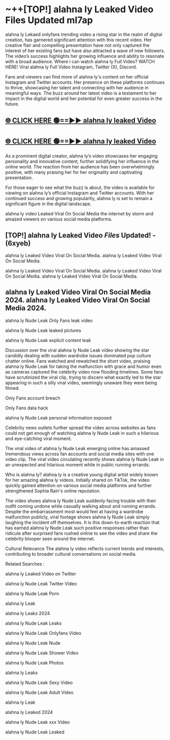 # ~++[TOP!] alahna ly Leaked Video Files Updated ml7ap

 alahna ly Lekaed onlyfans trending video a rising star in the realm of digital creation, has garnered significant attention with this recent video. Her creative flair and compelling presentation have not only captured the interest of her existing fans but have also attracted a wave of new followers. The video’s success highlights her growing influence and ability to resonate with a broad audience.
Where i can watch  alahna ly Full Video? WATCH HERE! Viral  alahna ly Full Video Instagram, Twitter (X), Discord.


Fans and viewers can find more of  alahna ly's content on her official Instagram and Twitter accounts. Her presence on these platforms continues to thrive, showcasing her talent and connecting with her audience in meaningful ways. The buzz around her latest video is a testament to her impact in the digital world and her potential for even greater success in the future.


## [🌐 CLICK HERE 🟢==►►  alahna ly leaked Video ](https://onlyclips.site?title=alahna_ly&ref=git)

## [🌐 CLICK HERE 🟢==►►  alahna ly leaked Video ](https://onlyclips.site?title=alahna_ly&ref=git)


As a prominent digital creator,  alahna ly’s video showcases her engaging personality and innovative content, further solidifying her influence in the online world. The reaction from her audience has been overwhelmingly positive, with many praising her for her originality and captivating presentation.

For those eager to see what the buzz is about, the video is available for viewing on  alahna ly’s official Instagram and Twitter accounts. With her continued success and growing popularity,  alahna ly is set to remain a significant figure in the digital landscape.


  alahna ly video Leaked Viral On Social Media the internet by storm and amazed viewers on various social media platforms.


## [TOP!]  alahna ly Leaked Video *Files* Updated! - (6xyeb) 

 alahna ly Leaked Video Viral On Social Media. alahna ly Leaked Video Viral On Social Media.

 alahna ly Leaked Video Viral On Social Media. alahna ly Leaked Video Viral On Social Media. alahna ly Leaked Video Viral On Social Media.


##  alahna ly Leaked Video Viral On Social Media 2024. alahna ly Leaked Video Viral On Social Media 2024.
 alahna ly Nude Leak Only Fans leak video

 alahna ly Nude Leak leaked pictures

 alahna ly Nude Leak explicit content leak

Discussion over the viral  alahna ly Nude Leak video showing the star candidly dealing with sudden wardrobe issues dominated pop culture chatter online. Fans watched and rewatched the short video, praising  alahna ly Nude Leak for taking the malfunction with grace and humor even as cameras captured the celebrity video now flooding timelines. Some fans have scrutinized the viral clip, trying to discern what exactly led to the star appearing in such a silly viral video, seemingly unaware they were being filmed.


Only Fans account breach

Only Fans data hack

 alahna ly Nude Leak personal information exposed

Celebrity news outlets further spread the video across websites as fans could not get enough of watching  alahna ly Nude Leak in such a hilarious and eye-catching viral moment.


The viral video of  alahna ly Nude Leak emerging online has amassed tremendous views across fan accounts and social media sites with one video clip. The viral video circulating recently shows  alahna ly Nude Leak in an unexpected and hilarious moment while in public running errands.


Who is  alahna ly?  alahna ly is a creative young digital artist widely known for her amazing  alahna ly videos. Initially shared on TikTok, the video quickly gained attention on various social media platforms and further strengthened Sophia Rain's online reputation.

The video shows  alahna ly Nude Leak suddenly facing trouble with their outfit coming undone while casually walking about and running errands. Despite the embarrassment most would feel at having a wardrobe malfunction publicly, viral footage shows  alahna ly Nude Leak simply laughing the incident off themselves. It is this down-to-earth reaction that has earned  alahna ly Nude Leak such positive responses rather than ridicule after surprised fans rushed online to see the video and share the celebrity blooper seen around the internet.

Cultural Relevance The  alahna ly video reflects current trends and interests, contributing to broader cultural conversations on social media.

Related Searches :

 alahna ly Leaked Video on Twitter

 alahna ly Nude Leak Twitter Video

 alahna ly Nude Leak Porn

 alahna ly Leak 

 alahna ly Leaks 2024

 alahna ly Nude Leak Leaks

 alahna ly Nude Leak Onlyfans Video

 alahna ly Nude Leak Nude

 alahna ly Nude Leak Shower Video

 alahna ly Nude Leak Photos

 alahna ly Leaks

 alahna ly Nude Leak Sexy Video

 alahna ly Nude Leak Adult Video

 alahna ly Leak

 alahna ly Leaked 2024

 alahna ly Nude Leak xxx Video

 alahna ly Nude Leak Leaked